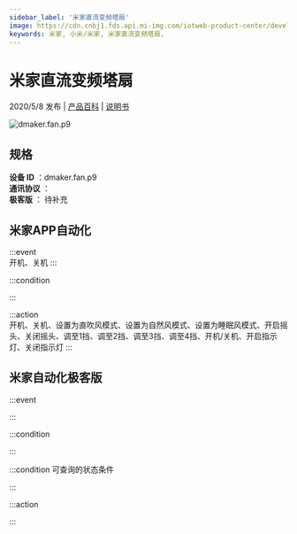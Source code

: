 ```yaml
---
sidebar_label: '米家直流变频塔扇'
image: https://cdn.cnbj1.fds.api.mi-img.com/iotweb-product-center/developer_1578050087184srXO09wa.png?GalaxyAccessKeyId=AKVGLQWBOVIRQ3XLEW&Expires=9223372036854775807&Signature=ZZJuK2I9ijVGQ8oNajqRx8xp7Bo=
keywords: 米家, 小米/米家, 米家直流变频塔扇, 
---
```

# 米家直流变频塔扇

2020/5/8 发布 | [产品百科](https://home.mi.com/webapp/content/baike/product/index.html?model=dmaker.fan.p9/) | [说明书](https://home.mi.com/views/introduction.html?model=dmaker.fan.p9&region=cn)

![dmaker.fan.p9](https://cdn.cnbj1.fds.api.mi-img.com/iotweb-product-center/developer_1578050087184srXO09wa.png?GalaxyAccessKeyId=AKVGLQWBOVIRQ3XLEW&Expires=9223372036854775807&Signature=ZZJuK2I9ijVGQ8oNajqRx8xp7Bo=)

## 规格  
> 
**设备 ID** ：dmaker.fan.p9  
**通讯协议** ：  
**极客版**  ： 待补充 


## 米家APP自动化  

:::event  
开机、关机
:::

:::condition  

:::

:::action   
开机、关机、设置为直吹风模式、设置为自然风模式、设置为睡眠风模式、开启摇头、关闭摇头、调至1挡、调至2挡、调至3挡、调至4挡、开机/关机、开启指示灯、关闭指示灯
:::

## 米家自动化极客版  

:::event  

:::

:::condition  

:::

:::condition 可查询的状态条件  

:::

:::action  

:::

        
